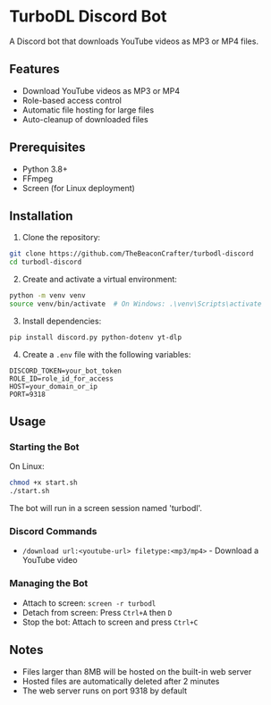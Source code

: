 # TurboDL Discord Bot

A Discord bot that downloads YouTube videos as MP3 or MP4 files.

## Features

- Download YouTube videos as MP3 or MP4
- Role-based access control
- Automatic file hosting for large files
- Auto-cleanup of downloaded files

## Prerequisites

- Python 3.8+
- FFmpeg
- Screen (for Linux deployment)

## Installation

1. Clone the repository:
```bash
git clone https://github.com/TheBeaconCrafter/turbodl-discord
cd turbodl-discord
```

2. Create and activate a virtual environment:
```bash
python -m venv venv
source venv/bin/activate  # On Windows: .\venv\Scripts\activate
```

3. Install dependencies:
```bash
pip install discord.py python-dotenv yt-dlp
```

4. Create a `.env` file with the following variables:
```
DISCORD_TOKEN=your_bot_token
ROLE_ID=role_id_for_access
HOST=your_domain_or_ip
PORT=9318
```

## Usage

### Starting the Bot

On Linux:
```bash
chmod +x start.sh
./start.sh
```

The bot will run in a screen session named 'turbodl'.

### Discord Commands

- `/download url:<youtube-url> filetype:<mp3/mp4>` - Download a YouTube video

### Managing the Bot

- Attach to screen: `screen -r turbodl`
- Detach from screen: Press `Ctrl+A` then `D`
- Stop the bot: Attach to screen and press `Ctrl+C`

## Notes

- Files larger than 8MB will be hosted on the built-in web server
- Hosted files are automatically deleted after 2 minutes
- The web server runs on port 9318 by default
